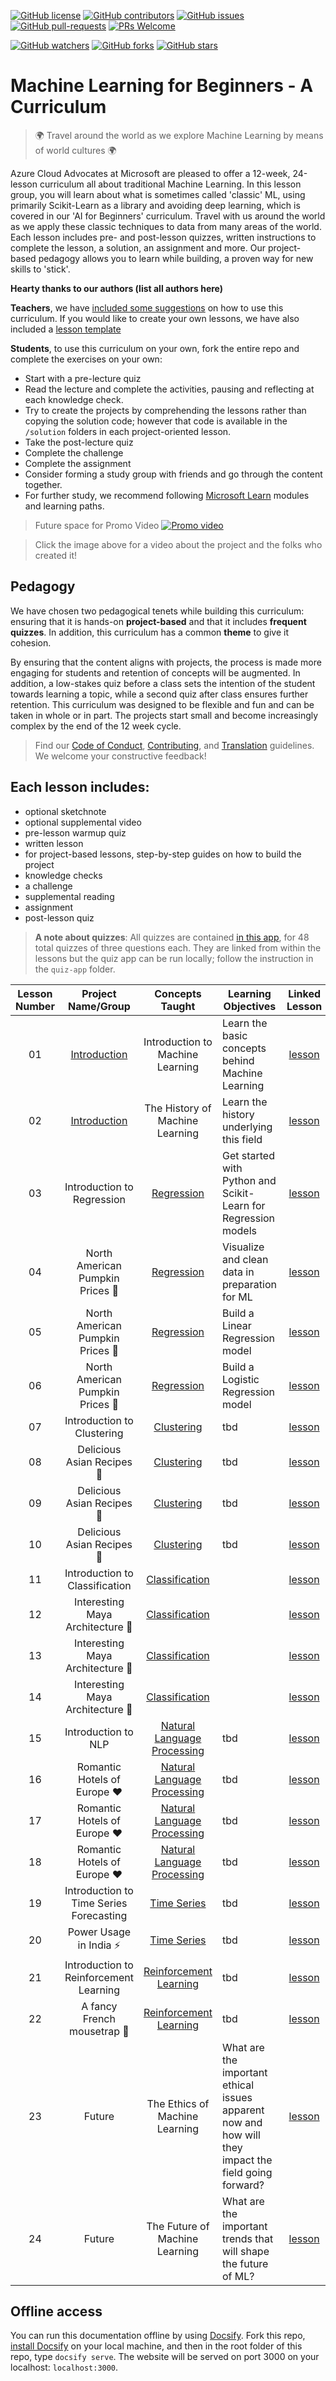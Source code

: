 [![GitHub license](https://img.shields.io/github/license/microsoft/ML-For-Beginners.svg)](https://github.com/microsoft/ML-For-Beginners/blob/master/LICENSE)
[![GitHub contributors](https://img.shields.io/github/contributors/microsoft/ML-For-Beginners.svg)](https://GitHub.com/microsoft/ML-For-Beginners/graphs/contributors/)
[![GitHub issues](https://img.shields.io/github/issues/microsoft/ML-For-Beginners.svg)](https://GitHub.com/microsoft/ML-For-Beginners/issues/)
[![GitHub pull-requests](https://img.shields.io/github/issues-pr/microsoft/ML-For-Beginners.svg)](https://GitHub.com/microsoft/ML-For-Beginners/pull/)
[![PRs Welcome](https://img.shields.io/badge/PRs-welcome-brightgreen.svg?style=flat-square)](http://makeapullrequest.com)

[![GitHub watchers](https://img.shields.io/github/watchers/microsoft/ML-For-Beginners.svg?style=social&label=Watch&maxAge=2592000)](https://GitHub.com/microsoft/ML-For-Beginners/watchers/)
[![GitHub forks](https://img.shields.io/github/forks/microsoft/ML-For-Beginners.svg?style=social&label=Fork&maxAge=2592000)](https://GitHub.com/microsoft/ML-For-Beginners/network/)
[![GitHub stars](https://img.shields.io/github/stars/microsoft/ML-For-Beginners.svg?style=social&label=Star&maxAge=2592000)](https://GitHub.com/microsoft/ML-For-Beginners/stargazers/)

# Machine Learning for Beginners - A Curriculum

> 🌍 Travel around the world as we explore Machine Learning by means of world cultures 🌍

Azure Cloud Advocates at Microsoft are pleased to offer a 12-week, 24-lesson curriculum all about traditional Machine Learning. In this lesson group, you will learn about what is sometimes called 'classic' ML, using primarily Scikit-Learn as a library and avoiding deep learning, which is covered in our 'AI for Beginners' curriculum. Travel with us around the world as we apply these classic techniques to data from many areas of the world. Each lesson includes pre- and post-lesson quizzes, written instructions to complete the lesson, a solution, an assignment and more. Our project-based pedagogy allows you to learn while building, a proven way for new skills to 'stick'.

**Hearty thanks to our authors (list all authors here)**


**Teachers**, we have [included some suggestions](for-teachers.md) on how to use this curriculum. If you would like to create your own lessons, we have also included a [lesson template](lesson-template/README.md)

**Students**, to use this curriculum on your own, fork the entire repo and complete the exercises on your own:

- Start with a pre-lecture quiz
- Read the lecture and complete the activities, pausing and reflecting at each knowledge check. 
- Try to create the projects by comprehending the lessons rather than copying the solution code; however that code is available in the `/solution` folders in each project-oriented lesson. 
- Take the post-lecture quiz
- Complete the challenge
- Complete the assignment
- Consider forming a study group with friends and go through the content together. 
- For further study, we recommend following [Microsoft Learn](https://docs.microsoft.com?WT.mc_id=academic-15963-cxa) modules and learning paths.

> Future space for Promo Video
[![Promo video](screenshot.png)](https://youtube.com/watch?v=R1wrdtmBSII "Promo video")

> Click the image above for a video about the project and the folks who created it!

## Pedagogy

We have chosen two pedagogical tenets while building this curriculum: ensuring that it is hands-on **project-based** and that it includes **frequent quizzes**. In addition, this curriculum has a common **theme** to give it cohesion.

By ensuring that the content aligns with projects, the process is made more engaging for students and retention of concepts will be augmented. In addition, a low-stakes quiz before a class sets the intention of the student towards learning a topic, while a second quiz after class ensures further retention. This curriculum was designed to be flexible and fun and can be taken in whole or in part. The projects start small and become increasingly complex by the end of the 12 week cycle.

> Find our [Code of Conduct](CODE_OF_CONDUCT.md), [Contributing](CONTRIBUTING.md), and [Translation](TRANSLATIONS.md) guidelines. We welcome your constructive feedback!
>
## Each lesson includes:

- optional sketchnote
- optional supplemental video
- pre-lesson warmup quiz
- written lesson
- for project-based lessons, step-by-step guides on how to build the project
- knowledge checks
- a challenge
- supplemental reading
- assignment
- post-lesson quiz

> **A note about quizzes**: All quizzes are contained [in this app](https://jolly-sea-0a877260f.azurestaticapps.net), for 48 total quizzes of three questions each. They are linked from within the lessons but the quiz app can be run locally; follow the instruction in the `quiz-app` folder.


| Lesson Number |            Project Name/Group            |           Concepts Taught            | Learning Objectives                                                                                  |                   Linked Lesson                    |  Author   |
| :-----------: | :--------------------------------------: | :----------------------------------: | ---------------------------------------------------------------------------------------------------- | :------------------------------------------------: | :-------: |
|      01       | [Introduction](1-Introduction/README.md) |   Introduction to Machine Learning   | Learn the basic concepts behind Machine Learning                                                     |  [lesson](1-Introduction/1-intro-to-ML/README.md)  |    Amy    |
|      02       | [Introduction](1-Introduction/README.md) |   The History of Machine Learning    | Learn the history underlying this field                                                              | [lesson](1-Introduction/2-history-of-ML/README.md) |    Amy    |
|      03       |     Introduction to Regression     | [Regression](2-Regression/README.md) | Get started with Python and Scikit-Learn for Regression models                                       |      [lesson](2-Regression/1-Tools/README.md)      |    Jen    |
|      04       |     North American Pumpkin Prices 🎃      | [Regression](2-Regression/README.md) | Visualize and clean data in preparation for ML                                                       |      [lesson](2-Regression/2-Data/README.md)       |    Jen    |
|      05       |     North American Pumpkin Prices 🎃      | [Regression](2-Regression/README.md) | Build a Linear Regression model                                                                      |     [lesson](2-Regression/3-Linear/README.md)      |    Jen    |
|      06       |     North American Pumpkin Prices 🎃      | [Regression](2-Regression/README.md) | Build a Logistic Regression model                                                                    |    [lesson](2-Regression/4-Logistic/README.md)     |    Jen    |
|      07       |        Introduction to Clustering         |            [Clustering]()            | tbd                                                                                                  |                     [lesson]()                     |           |
|      08       |        Delicious Asian Recipes 🍜         |            [Clustering]()            | tbd                                                                                                  |                     [lesson]()                     |           |
|      09       |        Delicious Asian Recipes 🍜         |            [Clustering]()            | tbd                                                                                                  |                     [lesson]()                     |           |
|      10       |        Delicious Asian Recipes 🍜         |            [Clustering]()            | tbd                                                                                                  |                     [lesson]()                     |           |
|      11       |     Introduction to Classification      |          [Classification]()          |                                                                                                   |                     [lesson]()                     |    Paige       |
|      12       |     Interesting Maya Architecture 🦜      |          [Classification]()          |                                                                                                   |                     [lesson]()                     |    Paige       |
|      13       |     Interesting Maya Architecture 🦜      |          [Classification]()          |                                                                                                   |                     [lesson]()                     |    Paige       |
|      14       |     Interesting Maya Architecture 🦜      |          [Classification]()          |                                                                                                   |                     [lesson]()                     |    Paige       |
|      15       |       Introduction to NLP        |   [Natural Language Processing]()    | tbd                                                                                                  |                     [lesson]()                     |  Stephen  |
|      16       |       Romantic Hotels of Europe ♥️        |   [Natural Language Processing]()    | tbd                                                                                                  |                     [lesson]()                     |  Stephen  |
|      17       |       Romantic Hotels of Europe ♥️        |   [Natural Language Processing]()    | tbd                                                                                                  |                     [lesson]()                     |  Stephen  |
|      18       |       Romantic Hotels of Europe ♥️        |   [Natural Language Processing]()    | tbd                                                                                                  |                     [lesson]()                     |  Stephen  |
|      19       |          Introduction to Time Series Forecasting          |           [Time Series]()            | tbd                                                                                                  |                     [lesson]()                     | Francesca |
|      20       |          Power Usage in India ⚡️          |           [Time Series]()            | tbd                                                                                                  |                     [lesson]()                     | Francesca |
|      21       |        Introduction to Reinforcement Learning        |      [Reinforcement Learning]()      | tbd                                                                                                  |                     [lesson]()                     |           |
|      22       |        A fancy French mousetrap 🍫        |      [Reinforcement Learning]()      | tbd                                                                                                  |                     [lesson]()                     |           |
|      23       |                  Future                  |    The Ethics of Machine Learning    | What are the important ethical issues apparent now and how will they impact the field going forward? |        [lesson](8-Future/Ethics/README.md)         |  Tomomi   |
|      24       |                  Future                  |    The Future of Machine Learning    | What are the important trends that will shape the future of ML?                                      |     [lesson](8-Future/Future-Trends/README.md)     |           |
## Offline access

You can run this documentation offline by using [Docsify](https://docsify.js.org/#/). Fork this repo, [install Docsify](https://docsify.js.org/#/quickstart) on your local machine, and then in the root folder of this repo, type `docsify serve`. The website will be served on port 3000 on your localhost: `localhost:3000`.


